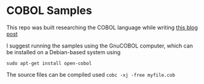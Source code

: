 # COBOL Samples

This repo was built researching the COBOL language while writing [this blog post](https://www.bushido.codes/cobol-lang)

I suggest running the samples using the GnuCOBOL computer, which can be installed on a Debian-based system using

```
sudo apt-get install open-cobol
```

The source files can be compiled used `cobc -xj -free myfile.cob`